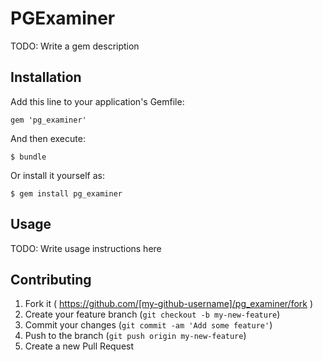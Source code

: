 # PGExaminer

TODO: Write a gem description

## Installation

Add this line to your application's Gemfile:

    gem 'pg_examiner'

And then execute:

    $ bundle

Or install it yourself as:

    $ gem install pg_examiner

## Usage

TODO: Write usage instructions here

## Contributing

1. Fork it ( https://github.com/[my-github-username]/pg_examiner/fork )
2. Create your feature branch (`git checkout -b my-new-feature`)
3. Commit your changes (`git commit -am 'Add some feature'`)
4. Push to the branch (`git push origin my-new-feature`)
5. Create a new Pull Request
